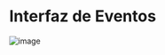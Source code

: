 # Interfaz de Eventos

![image](https://user-images.githubusercontent.com/77130206/128649142-c7cecfab-ab92-4d4a-8099-63cca1482564.png)
